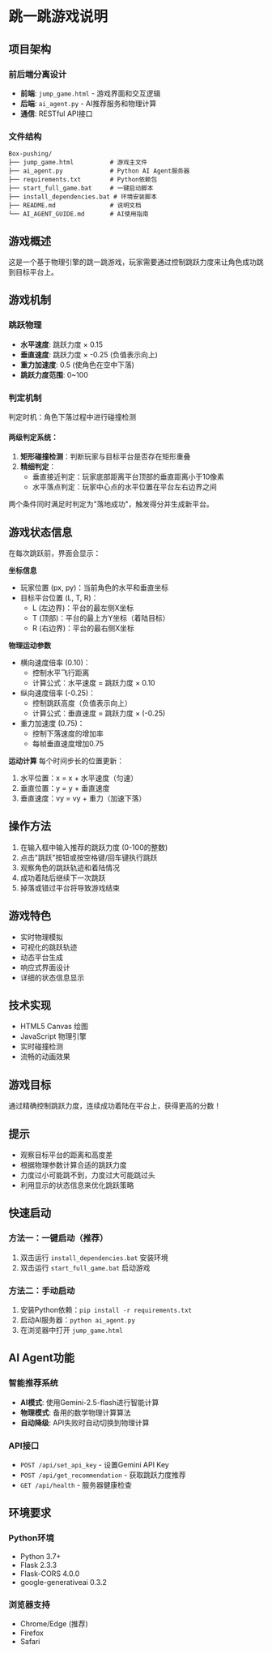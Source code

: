 # 跳一跳游戏说明

## 项目架构

### 前后端分离设计
- **前端**: `jump_game.html` - 游戏界面和交互逻辑
- **后端**: `ai_agent.py` - AI推荐服务和物理计算
- **通信**: RESTful API接口

### 文件结构
```
Box-pushing/
├── jump_game.html          # 游戏主文件
├── ai_agent.py             # Python AI Agent服务器
├── requirements.txt        # Python依赖包
├── start_full_game.bat     # 一键启动脚本
├── install_dependencies.bat # 环境安装脚本
├── README.md               # 说明文档
└── AI_AGENT_GUIDE.md       # AI使用指南
```

## 游戏概述
这是一个基于物理引擎的跳一跳游戏，玩家需要通过控制跳跃力度来让角色成功跳到目标平台上。

## 游戏机制

### 跳跃物理
- **水平速度**: 跳跃力度 × 0.15
- **垂直速度**: 跳跃力度 × -0.25 (负值表示向上)
- **重力加速度**: 0.5 (使角色在空中下落)
- **跳跃力度范围**: 0~100

### 判定机制
判定时机：角色下落过程中进行碰撞检测

#### 两级判定系统：
1. **矩形碰撞检测**：判断玩家与目标平台是否存在矩形重叠
2. **精细判定**：
   - 垂直接近判定：玩家底部距离平台顶部的垂直距离小于10像素
   - 水平落点判定：玩家中心点的水平位置在平台左右边界之间

两个条件同时满足时判定为"落地成功"，触发得分并生成新平台。

## 游戏状态信息
在每次跳跃前，界面会显示：

**坐标信息**
- 玩家位置 (px, py)：当前角色的水平和垂直坐标
- 目标平台位置 (L, T, R)：
  - L (左边界)：平台的最左侧X坐标
  - T (顶部)：平台的最上方Y坐标（着陆目标）
  - R (右边界)：平台的最右侧X坐标

**物理运动参数**
- 横向速度倍率 (0.10)：
  - 控制水平飞行距离
  - 计算公式：水平速度 = 跳跃力度 × 0.10
- 纵向速度倍率 (-0.25)：
  - 控制跳跃高度（负值表示向上）
  - 计算公式：垂直速度 = 跳跃力度 × (-0.25)
- 重力加速度 (0.75)：
  - 控制下落速度的增加率
  - 每帧垂直速度增加0.75

**运动计算**
每个时间步长的位置更新：
1. 水平位置：x = x + 水平速度（匀速）
2. 垂直位置：y = y + 垂直速度
3. 垂直速度：vy = vy + 重力（加速下落）

## 操作方法
1. 在输入框中输入推荐的跳跃力度 (0-100的整数)
2. 点击"跳跃"按钮或按空格键/回车键执行跳跃
3. 观察角色的跳跃轨迹和着陆情况
4. 成功着陆后继续下一次跳跃
5. 掉落或错过平台将导致游戏结束

## 游戏特色
- 实时物理模拟
- 可视化的跳跃轨迹
- 动态平台生成
- 响应式界面设计
- 详细的状态信息显示

## 技术实现
- HTML5 Canvas 绘图
- JavaScript 物理引擎
- 实时碰撞检测
- 流畅的动画效果

## 游戏目标
通过精确控制跳跃力度，连续成功着陆在平台上，获得更高的分数！

## 提示
- 观察目标平台的距离和高度差
- 根据物理参数计算合适的跳跃力度
- 力度过小可能跳不到，力度过大可能跳过头
- 利用显示的状态信息来优化跳跃策略

## 快速启动

### 方法一：一键启动（推荐）
1. 双击运行 `install_dependencies.bat` 安装环境
2. 双击运行 `start_full_game.bat` 启动游戏

### 方法二：手动启动
1. 安装Python依赖：`pip install -r requirements.txt`
2. 启动AI服务器：`python ai_agent.py`
3. 在浏览器中打开 `jump_game.html`

## AI Agent功能

### 智能推荐系统
- **AI模式**: 使用Gemini-2.5-flash进行智能计算
- **物理模式**: 备用的数学物理计算算法
- **自动降级**: API失败时自动切换到物理计算

### API接口
- `POST /api/set_api_key` - 设置Gemini API Key
- `POST /api/get_recommendation` - 获取跳跃力度推荐
- `GET /api/health` - 服务器健康检查

## 环境要求

### Python环境
- Python 3.7+
- Flask 2.3.3
- Flask-CORS 4.0.0
- google-generativeai 0.3.2

### 浏览器支持
- Chrome/Edge (推荐)
- Firefox
- Safari
